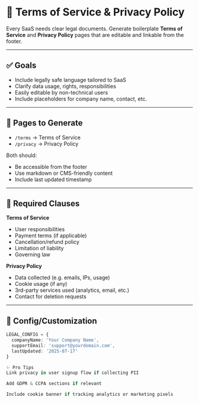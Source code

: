 # 📜 Terms of Service & Privacy Policy

Every SaaS needs clear legal documents. Generate boilerplate **Terms of Service** and **Privacy Policy** pages that are editable and linkable from the footer.

---

## ✅ Goals

- Include legally safe language tailored to SaaS
- Clarify data usage, rights, responsibilities
- Easily editable by non-technical users
- Include placeholders for company name, contact, etc.

---

## 📄 Pages to Generate

- `/terms` → Terms of Service
- `/privacy` → Privacy Policy

Both should:
- Be accessible from the footer
- Use markdown or CMS-friendly content
- Include last updated timestamp

---

## 🔐 Required Clauses

**Terms of Service**
- User responsibilities
- Payment terms (if applicable)
- Cancellation/refund policy
- Limitation of liability
- Governing law

**Privacy Policy**
- Data collected (e.g. emails, IPs, usage)
- Cookie usage (if any)
- 3rd-party services used (analytics, email, etc.)
- Contact for deletion requests

---

## 🧩 Config/Customization

```ts
LEGAL_CONFIG = {
  companyName: 'Your Company Name',
  supportEmail: 'support@yourdomain.com',
  lastUpdated: '2025-07-17'
}

✨ Pro Tips
Link privacy in user signup flow if collecting PII

Add GDPR & CCPA sections if relevant

Include cookie banner if tracking analytics or marketing pixels
